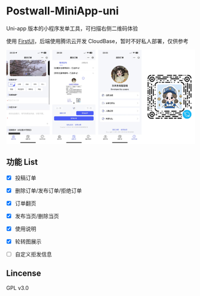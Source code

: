 # Postwall-MiniApp-uni

Uni-app 版本的小程序发单工具，可扫描右侧二维码体验

使用 [FirstUI](https://github.com/FirstUI/FirstUI)，后端使用腾讯云开发 CloudBase，暂时不好私人部署，仅供参考

![demo](assets/demo.png)

## 功能 List

- [x] 投稿订单

- [x] 删除订单/发布订单/拒绝订单

- [x] 订单翻页

- [x] 发布当页/删除当页

- [x] 使用说明

- [x] 轮转图展示

- [ ] 自定义拒发信息 

## Lincense 

GPL v3.0
